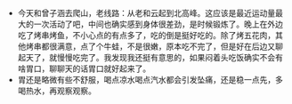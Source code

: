 - 今天和曾子涵去爬山，老线路：从老和云起到北高峰。这应该是最近运动量最大的一次活动了吧，中间也确实感到身体很差劲，是时候锻炼了。晚上在外边吃了烤串烤鱼，不小心点的有点多了，吃的倒是挺好吃的。除了烤五花肉，其他烤串都很满意，点了个牛蛙，不是很嫩，原本吃不完了，但是好在后边又聊起天了，就慢慢吃完了。我发现我还挺有意思的，如果闷着头吃饭确实不会有啥胃口，聊聊天的话胃口就好起来了。
- 胃还是略微有些不舒服，喝点凉水喝点汽水都会引发坠痛，还是稳一点先，多喝热水，再观察观察。